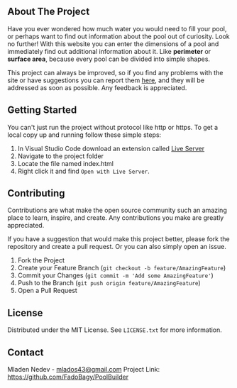 ## About The Project
Have you ever wondered how much water you would need to fill your pool, or perhaps want to find out information about the pool out of curiosity. Look no further! With this website you can enter the dimensions of a pool and immediately find out additional information about it. Like **perimeter** or **surface area**, because every pool can be divided into simple shapes.

This project can always be improved, so if you find any problems with the site or have suggestions you can report them [here](https://github.com/FadoBagy/PoolBuilder/issues), and they will be addressed as soon as possible. Any feedback is appreciated.

## Getting Started
You can't just run the project without protocol like http or https. To get a local copy up and running follow these simple steps:

 1. In Visual Studio Code download an extension called [Live Server](https://marketplace.visualstudio.com/items?itemName=ritwickdey.LiveServer)
 2. Navigate to the project folder
 3. Locate the file named index.html
 4. Right click it and find `Open with Live Server`.

## Contributing
Contributions are what make the open source community such an amazing place to learn, inspire, and create. Any contributions you make are greatly appreciated.

If you have a suggestion that would make this project better, please fork the repository and create a pull request. Or you can also simply open an issue.

1. Fork the Project
2. Create your Feature Branch (`git checkout -b feature/AmazingFeature`)
3. Commit your Changes (`git commit -m 'Add some AmazingFeature'`)
4. Push to the Branch (`git push origin feature/AmazingFeature`)
5. Open a Pull Request

## License
Distributed under the MIT License. See `LICENSE.txt` for more information.

## Contact
Mladen Nedev - mlados43@gmail.com
Project Link: https://github.com/FadoBagy/PoolBuilder